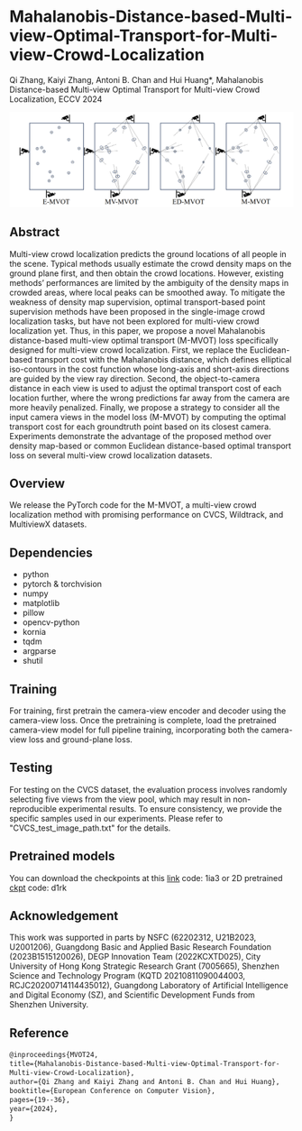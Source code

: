 # Mahalanobis-Distance-based-Multi-view-Optimal-Transport-for-Multi-view-Crowd-Localization
Qi Zhang, Kaiyi Zhang, Antoni B. Chan and Hui Huang*, Mahalanobis Distance-based Multi-view Optimal Transport for Multi-view Crowd Localization, ECCV 2024

![mvot](https://github.com/zqyq/Mahalanobis-Distance-based-Multi-view-Optimal-Transport-for-Multi-view-Crowd-Localization/blob/main/mvot.png)

## Abstract
Multi-view crowd localization predicts the ground locations of all people in the scene. Typical methods usually estimate the crowd
density maps on the ground plane first, and then obtain the crowd locations. However, existing methods’ performances are limited by the ambiguity of the density maps in crowded areas, where local peaks can be
smoothed away. To mitigate the weakness of density map supervision, optimal transport-based point supervision methods have been proposed in
the single-image crowd localization tasks, but have not been explored for
multi-view crowd localization yet. Thus, in this paper, we propose a novel
Mahalanobis distance-based multi-view optimal transport (M-MVOT)
loss specifically designed for multi-view crowd localization. First, we replace the Euclidean-based transport cost with the Mahalanobis distance,
which defines elliptical iso-contours in the cost function whose long-axis
and short-axis directions are guided by the view ray direction. Second,
the object-to-camera distance in each view is used to adjust the optimal transport cost of each location further, where the wrong predictions
far away from the camera are more heavily penalized. Finally, we propose a strategy to consider all the input camera views in the model loss
(M-MVOT) by computing the optimal transport cost for each groundtruth point based on its closest camera. Experiments demonstrate the
advantage of the proposed method over density map-based or common
Euclidean distance-based optimal transport loss on several multi-view
crowd localization datasets.


## Overview
We release the PyTorch code for the M-MVOT, a multi-view crowd localization method with promising performance on CVCS,
Wildtrack, and MultiviewX datasets. 

## Dependencies
- python
- pytorch & torchvision
- numpy
- matplotlib
- pillow
- opencv-python
- kornia
- tqdm
- argparse
- shutil


## Training
For training, first pretrain the camera-view encoder and decoder using the camera-view loss. Once the pretraining is complete, load the pretrained camera-view model for full pipeline training, incorporating both the camera-view loss and ground-plane loss.

## Testing
For testing on the CVCS dataset, the evaluation process involves randomly selecting five views from the view pool, which may result in non-reproducible experimental results. To ensure consistency, we provide the specific samples used in our experiments. Please refer to "CVCS_test_image_path.txt" for the details.

## Pretrained models
You can download the checkpoints at this [link](https://pan.baidu.com/s/1gjH2CpdSkD7apaxx1fGxjQ?pwd=1ia3) code: 1ia3 or 2D pretrained [ckpt](https://pan.baidu.com/s/1X080MEK-2jrx3Lfbba5IBw?pwd=d1rk) code: d1rk

## Acknowledgement
This work was supported in parts by NSFC (62202312, U21B2023, U2001206),
Guangdong Basic and Applied Basic Research Foundation (2023B1515120026),
DEGP Innovation Team (2022KCXTD025), City University of Hong Kong Strategic Research Grant (7005665), Shenzhen Science and Technology Program (KQTD
20210811090044003, RCJC20200714114435012), Guangdong Laboratory of Artificial Intelligence and Digital Economy (SZ), and Scientific Development Funds
from Shenzhen University.

## Reference
```
@inproceedings{MVOT24,
title={Mahalanobis-Distance-based-Multi-view-Optimal-Transport-for-Multi-view-Crowd-Localization},
author={Qi Zhang and Kaiyi Zhang and Antoni B. Chan and Hui Huang},
booktitle={European Conference on Computer Vision},
pages={19--36},
year={2024},
}
```

